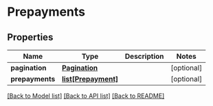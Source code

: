 # Prepayments

## Properties
Name | Type | Description | Notes
------------ | ------------- | ------------- | -------------
**pagination** | [**Pagination**](Pagination.md) |  | [optional] 
**prepayments** | [**list[Prepayment]**](Prepayment.md) |  | [optional] 

[[Back to Model list]](../README.md#documentation-for-models) [[Back to API list]](../README.md#documentation-for-api-endpoints) [[Back to README]](../README.md)


